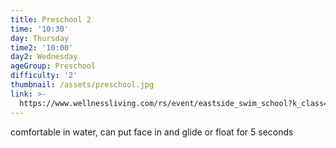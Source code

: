 ```yaml
---
title: Preschool 2
time: '10:30'
day: Thursday
time2: '10:00'
day2: Wednesday
ageGroup: Preschool
difficulty: '2'
thumbnail: /assets/preschool.jpg
link: >-
  https://www.wellnessliving.com/rs/event/eastside_swim_school?k_class=107829&k_class_tab=10914
---
```

comfortable in water, can put face in and glide or float  for 5 seconds
